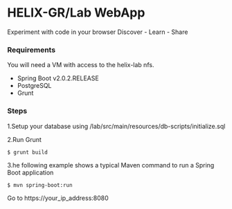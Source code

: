 # HELIX-GR/Lab WebApp
Experiment with code in your browser
Discover - Learn - Share


### Requirements

 You will need a VM with access to the helix-lab nfs.
  - Spring Boot v2.0.2.RELEASE
  - PostgreSQL
  - Grunt



### Steps

1.Setup your database using /lab/src/main/resources/db-scripts/initialize.sql
    
2.Run Grunt
    
    $ grunt build

3.he following example shows a typical Maven command to run a Spring Boot application

    $ mvn spring-boot:run

Go to https://your_ip_address:8080


